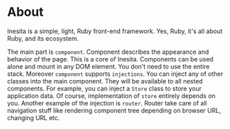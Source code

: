 # About

Inesita is a simple, light, Ruby front-end framework. Yes, Ruby, it's all about Ruby, and its ecosystem.

The main part is `component`. Component describes the appearance and behavior of the page.
This is a core of Inesita. Components can be used alone and mount in any DOM element. You don't need to use the entire stack.
Moreover `component` supports `injections`.
You can inject any of other classes into the main component. They will be available to all nested components. For example, you can inject a `Store` class to store your application data. Of course, implementation of `store` entirely depends on you.
Another example of the injection is `router`. Router take care of all navigation stuff like rendering component tree depending on browser URL, changing URL etc.
